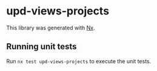 # upd-views-projects

This library was generated with [Nx](https://nx.dev).

## Running unit tests

Run `nx test upd-views-projects` to execute the unit tests.
